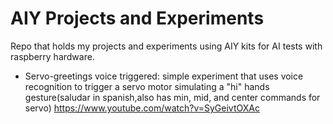 # AIY Projects and Experiments

Repo that holds my projects and experiments using AIY kits for AI tests with raspberry hardware.

* Servo-greetings voice triggered: simple experiment that uses voice recognition to trigger a servo motor simulating a "hi" hands gesture(saludar in spanish,also has min, mid, and center commands for servo) https://www.youtube.com/watch?v=SyGeivtOXAc